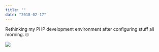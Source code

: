 ```yaml
---
title: ""
date: "2018-02-17"
---
```


Rethinking my PHP development environment after configuring stuff all morning. 🙄

![](http://gilcreque.files.wordpress.com/2018/02/0b98dd1c656c47849ebf0d1a8bf886eb.jpg)
